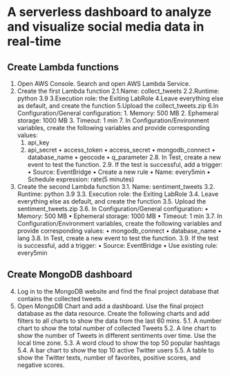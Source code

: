 
# A serverless dashboard to analyze and visualize social media data in real-time


## Create Lambda functions
1.	Open AWS Console. Search and open AWS Lambda Service. 
2.	Create the first Lambda function
    2.1.Name: collect_tweets
    2.2.Runtime: python 3.9
    3.Execution role: the Exiting LabRole
    4.Leave everything else as default, and create the function
    5.Upload the collect_tweets.zip
    6.In Configuration/General configuration:
         1. Memory: 500 MB
         2. Ephemeral storage: 1000 MB
         3. Timeout: 1 min
    7.  In Configuration/Environment variables, create the following variables and provide corresponding values:
       1. api_key
      2. api_secret
    •	access_token
    •	access_secret
    •	mongodb_connect
    •	database_name
    •	geocode
    •	q_parameter
2.8.	In Test, create a new event to test the function. 
2.9.	If the test is successful, add a trigger:
•	Source: EventBridge
•	Create a new rule
•	Name: every5min 
•	Schedule expression: rate(5 minutes)
3.	Create the second Lambda function
3.1.	Name: sentiment_tweets
3.2.	Runtime: python 3.9
3.3.	Execution role: the Exiting LabRole
3.4.	Leave everything else as default, and create the function
3.5.	Upload the sentiment_tweets.zip
3.6.	In Configuration/General configuration:
•	Memory: 500 MB
•	Ephemeral storage: 1000 MB
•	Timeout: 1 min
3.7.	In Configuration/Environment variables, create the following variables and provide corresponding values:
•	mongodb_connect
•	database_name
•	lang
3.8.	In Test, create a new event to test the function. 
3.9.	If the test is successful, add a trigger:
•	Source: EventBridge
•	Use existing rule: every5min 

## Create MongoDB dashboard

4.	Log in to the MongoDB website and find the final project database that contains the collected tweets. 
5.	Open MongoDB Chart and add a dashboard. Use the final project database as the data resource. Create the following charts and add filters to all charts to show the data from the last 60 mins. 
5.1.	A number chart to show the total number of collected Tweets
5.2.	A line chart to show the number of Tweets in different sentiments over time. Use the local time zone. 
5.3.	A word cloud to show the top 50 popular hashtags
5.4.	A bar chart to show the top 10 active Twitter users
5.5.	A table to show the Twitter texts, number of favorites, positive scores, and negative scores. 

